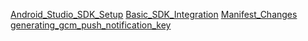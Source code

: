 [Android_Studio_SDK_Setup](Android_Studio_SDK_Setup.md)
[Basic_SDK_Integration](Basic_SDK_Integration.md)
[Manifest_Changes](Manifest_Changes.md)
[generating_gcm_push_notification_key](generating_gcm_push_notification_key.md)
